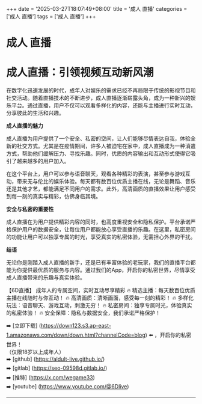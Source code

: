 +++
date = '2025-03-27T18:07:49+08:00'
title = '成人 直播'
categories = ['成人 直播']
tags = ['成人 直播']
+++

# 成人 直播

# 成人直播：引领视频互动新风潮

在数字化迅速发展的时代，成年人对娱乐的需求已经不再局限于传统的影视节目和社交活动。随着直播技术的不断进步，成人直播逐渐崭露头角，成为一种新兴的娱乐平台。通过直播，用户不仅可以观看多样化的内容，还能与主播进行实时互动，分享彼此的生活和兴趣。

**成人直播的魅力**

成人直播为用户提供了一个安全、私密的空间，让人们能够尽情表达自我，体验全新的社交方式。尤其是在疫情期间，许多人被迫宅在家中，成人直播成为一种消遣方式，帮助他们缓解压力、寻找乐趣。同时，优质的内容输出和互动形式使得它吸引了越来越多的用户加入。

在这个平台上，用户可以参与语音聊天，观看各种精彩的表演，甚至参与游戏互动，带来无与伦比的娱乐体验。每天都有数百位优质主播在线，无论是舞蹈、音乐还是其他才艺，都能满足不同用户的需求。此外，高清画质的直播效果让用户感受到每一刻的真实与精彩，仿佛身临其境。

**安全与私密的重要性**

成人直播在为用户提供精彩内容的同时，也高度重视安全和隐私保护。平台承诺严格保护用户的数据安全，让每位用户都能放心享受直播的乐趣。在这里，私密房间的功能让用户可以独享专属的时光，享受真实的私密体验，无需担心外界的干扰。

**结语**

无论你是刚踏入成人直播的新手，还是已有丰富体验的老玩家，我们的直播平台都能为你提供最优质的服务与内容。通过我们的App，开启你的私密世界，尽情享受成人直播带来的乐趣与真实体验。

【6D直播】
成年人的专属空间，实时互动尽享精彩
🔥 精选主播：每天数百位优质主播在线随时与你互动！
🔥 高清画质：清晰画面，感受每一刻的精彩！
🔥 多样化玩法：语音聊天、游戏互动，刺激无穷！
🔥 私密房间：独享专属时光，体验真实的私密体验！
🔥 安全保障：隐私与数据安全，我们承诺严格保护！

➡️ [立即下载] (https://down123.s3.ap-east-1.amazonaws.com/down/down.html?channelCode=blog) ⬅️ ，开启你的私密世界！  
（仅限18岁以上成年人）  
➡️ [github] (https://aldult-live.github.io/)  
➡️ [gitlab] (https://seo-09598d.gitlab.io/)  
➡️ [推特] (https://x.com/wegame33)  
➡️ [youtube] (https://www.youtube.com/@6Dlive)  

---
